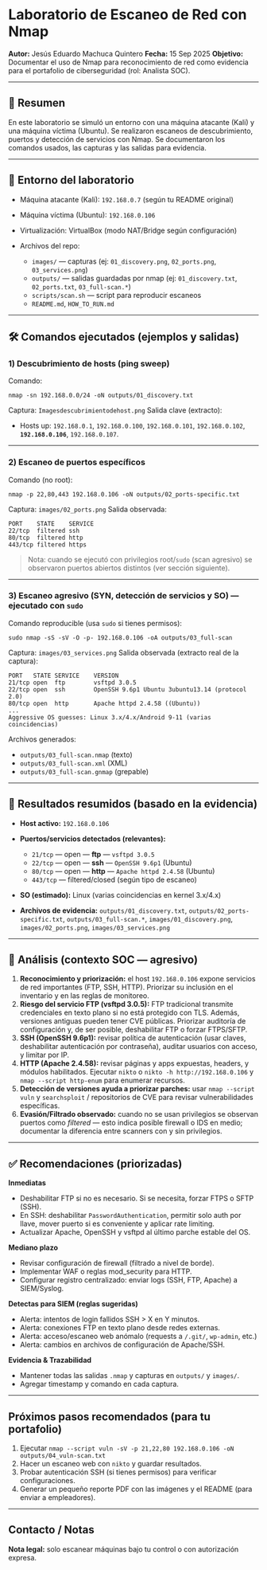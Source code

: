 # Laboratorio de Escaneo de Red con Nmap

**Autor:** Jesús Eduardo Machuca Quintero
**Fecha:** 15 Sep 2025
**Objetivo:** Documentar el uso de Nmap para reconocimiento de red como evidencia para el portafolio de ciberseguridad (rol: Analista SOC).

---

## 📌 Resumen

En este laboratorio se simuló un entorno con una máquina atacante (Kali) y una máquina víctima (Ubuntu). Se realizaron escaneos de descubrimiento, puertos y detección de servicios con Nmap. Se documentaron los comandos usados, las capturas y las salidas para evidencia.

---

## 🧩 Entorno del laboratorio

* Máquina atacante (Kali): `192.168.0.7` (según tu README original)
* Máquina víctima (Ubuntu): `192.168.0.106`
* Virtualización: VirtualBox (modo NAT/Bridge según configuración)
* Archivos del repo:

  * `images/` — capturas (ej: `01_discovery.png`, `02_ports.png`, `03_services.png`)
  * `outputs/` — salidas guardadas por nmap (ej: `01_discovery.txt`, `02_ports.txt`, `03_full-scan.*`)
  * `scripts/scan.sh` — script para reproducir escaneos
  * `README.md`, `HOW_TO_RUN.md`

---

## 🛠 Comandos ejecutados (ejemplos y salidas)

### 1) Descubrimiento de hosts (ping sweep)

Comando:

```
nmap -sn 192.168.0.0/24 -oN outputs/01_discovery.txt
```

Captura: `Imagesdescubrimientodehost.png`
Salida clave (extracto):

* Hosts up: `192.168.0.1`, `192.168.0.100`, `192.168.0.101`, `192.168.0.102`, **`192.168.0.106`**, `192.168.0.107`.

---

### 2) Escaneo de puertos específicos

Comando (no root):

```
nmap -p 22,80,443 192.168.0.106 -oN outputs/02_ports-specific.txt
```

Captura: `images/02_ports.png`
Salida observada:

```
PORT    STATE    SERVICE
22/tcp  filtered ssh
80/tcp  filtered http
443/tcp filtered https
```

> Nota: cuando se ejecutó con privilegios root/`sudo` (scan agresivo) se observaron puertos abiertos distintos (ver sección siguiente).

---

### 3) Escaneo agresivo (SYN, detección de servicios y SO) — ejecutado con `sudo`

Comando reproducible (usa `sudo` si tienes permisos):

```
sudo nmap -sS -sV -O -p- 192.168.0.106 -oA outputs/03_full-scan
```

Captura: `images/03_services.png`
Salida observada (extracto real de la captura):

```
PORT   STATE SERVICE    VERSION
21/tcp open  ftp        vsftpd 3.0.5
22/tcp open  ssh        OpenSSH 9.6p1 Ubuntu 3ubuntu13.14 (protocol 2.0)
80/tcp open  http       Apache httpd 2.4.58 ((Ubuntu))
...
Aggressive OS guesses: Linux 3.x/4.x/Android 9-11 (varias coincidencias)
```

Archivos generados:

* `outputs/03_full-scan.nmap` (texto)
* `outputs/03_full-scan.xml` (XML)
* `outputs/03_full-scan.gnmap` (grepable)

---

## 🧾 Resultados resumidos (basado en la evidencia)

* **Host activo:** `192.168.0.106`
* **Puertos/servicios detectados (relevantes):**

  * `21/tcp` — open — **ftp** — `vsftpd 3.0.5`
  * `22/tcp` — open — **ssh** — `OpenSSH 9.6p1` (Ubuntu)
  * `80/tcp` — open — **http** — `Apache httpd 2.4.58` (Ubuntu)
  * `443/tcp` — filtered/closed (según tipo de escaneo)
* **SO (estimado):** Linux (varias coincidencias en kernel 3.x/4.x)
* **Archivos de evidencia:** `outputs/01_discovery.txt`, `outputs/02_ports-specific.txt`, `outputs/03_full-scan.*`, `images/01_discovery.png`, `images/02_ports.png`, `images/03_services.png`

---

## 🧠 Análisis (contexto SOC — agresivo)

1. **Reconocimiento y priorización:** el host `192.168.0.106` expone servicios de red importantes (FTP, SSH, HTTP). Priorizar su inclusión en el inventario y en las reglas de monitoreo.
2. **Riesgo del servicio FTP (vsftpd 3.0.5):** FTP tradicional transmite credenciales en texto plano si no está protegido con TLS. Además, versiones antiguas pueden tener CVE públicas. Priorizar auditoría de configuración y, de ser posible, deshabilitar FTP o forzar FTPS/SFTP.
3. **SSH (OpenSSH 9.6p1):** revisar política de autenticación (usar claves, deshabilitar autenticación por contraseña), auditar usuarios con acceso, y limitar por IP.
4. **HTTP (Apache 2.4.58):** revisar páginas y apps expuestas, headers, y módulos habilitados. Ejecutar `nikto` o `nikto -h http://192.168.0.106` y `nmap --script http-enum` para enumerar recursos.
5. **Detección de versiones ayuda a priorizar parches:** usar `nmap --script vuln` y `searchsploit` / repositorios de CVE para revisar vulnerabilidades específicas.
6. **Evasión/Filtrado observado:** cuando no se usan privilegios se observan puertos como *filtered* — esto indica posible firewall o IDS en medio; documentar la diferencia entre scanners con y sin privilegios.

---

## ✅ Recomendaciones (priorizadas)

**Inmediatas**

* Deshabilitar FTP si no es necesario. Si se necesita, forzar FTPS o SFTP (SSH).
* En SSH: deshabilitar `PasswordAuthentication`, permitir solo auth por llave, mover puerto si es conveniente y aplicar rate limiting.
* Actualizar Apache, OpenSSH y vsftpd al último parche estable del OS.

**Mediano plazo**

* Revisar configuración de firewall (filtrado a nivel de borde).
* Implementar WAF o reglas mod\_security para HTTP.
* Configurar registro centralizado: enviar logs (SSH, FTP, Apache) a SIEM/Syslog.

**Detectas para SIEM (reglas sugeridas)**

* Alerta: intentos de login fallidos SSH > X en Y minutos.
* Alerta: conexiones FTP en texto plano desde redes externas.
* Alerta: acceso/escaneo web anómalo (requests a `/.git/`, `wp-admin`, etc.)
* Alerta: cambios en archivos de configuración de Apache/SSH.

**Evidencia & Trazabilidad**

* Mantener todas las salidas `.nmap` y capturas en `outputs/` y `images/`.
* Agregar timestamp y comando en cada captura.

---

## Próximos pasos recomendados (para tu portafolio)

1. Ejecutar `nmap --script vuln -sV -p 21,22,80 192.168.0.106 -oN outputs/04_vuln-scan.txt`
2. Hacer un escaneo web con `nikto` y guardar resultados.
3. Probar autenticación SSH (si tienes permisos) para verificar configuraciones.
4. Generar un pequeño reporte PDF con las imágenes y el README (para enviar a empleadores).

---

## Contacto / Notas

**Nota legal:** solo escanear máquinas bajo tu control o con autorización expresa.

